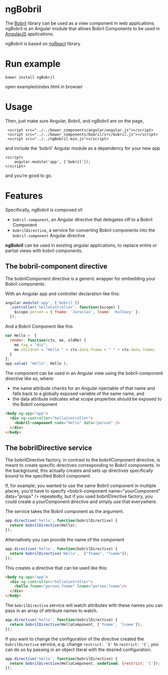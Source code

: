 # ngBobril

The [Bobril](https://github.com/Bobris/Bobril) library can be used as a view component in web applications. ngBobril is an Angular module that allows Bobril Components to be used in [AngularJS](https://angularjs.org/) applications.

ngBobril is based on [ngReact](http://davidchang.github.io/ngReact/) library

# Run example

```
bower install ngBobril
```

open examples\index.html in browser

# Usage

Then, just make sure Angular, Bobril, and ngBobril are on the page,
```
 <script src="../../bower_components/angular/angular.js"></script>
 <script src="../../bower_components/bobril/src/bobril.js"></script>
 <script src="../../ngBobril.min.js"></script>
```

and include the 'bobril' Angular module as a dependency for your new app

```
<script>
    angular.module('app', ['bobril']);
</script>
```

and you're good to go.

# Features

Specifically, ngBobril is composed of:

- `bobril-component`, an Angular directive that delegates off to a Bobril Component
- `bobrilDirective`, a service for converting Bobril components into the `bobril-component` Angular directive

**ngBobril** can be used in existing angular applications, to replace entire or partial views with bobril components.

## The bobril-component directive

The bobrilComponent directive is a generic wrapper for embedding your Bobril components.

With an Angular app and controller declaration like this:

```javascript
angular.module('app', ['bobril'])
  .controller('helloController', function($scope) {
    $scope.person = { fname: 'Jaroslav', lname: 'Kulhavy' };
  });
```

And a Bobril Component like this

```javascript
var Hello =  {
  render: function(ctx, me, oldMe) {
    me.tag = "div";
    me.children = "Hello " + ctx.data.fname + " " + ctx.data.lname;
  }
};
app.value( "Hello", Hello );
```

The component can be used in an Angular view using the bobril-component directive like so, where:

- the name attribute checks for an Angular injectable of that name and falls back to a globally exposed variable of the same name, and
- the data attribute indicates what scope properties should be exposed to the Bobril component

```html
<body ng-app="app">
  <div ng-controller="helloController">
    <bobril-component name="Hello" data="person" />
  </div>
</body>
```

## The bobrilDirective service

The bobrilDirective factory, in contrast to the bobrilComponent directive, is meant to create specific directives corresponding to Bobril components. In the background, this actually creates and sets up directives specifically bound to the specified Bobril component.

If, for example, you wanted to use the same Bobril component in multiple places, you'd have to specify &lt;bobril-component name="yourComponent" data="props" /&gt; repeatedly, but if you used bobrilDirective factory, you could create a yourComponent directive and simply use that everywhere.

The service takes the Bobril component as the argument.

```javascript
app.directive('hello', function(bobrilDirective) {
  return bobrilDirective(Hello);
});
```

Alternatively you can provide the name of the component

```javascript
app.directive('hello', function(bobrilDirective) {
  return bobrilDirective('Hello',  ["fname", "lname"]);
});
```

This creates a directive that can be used like this:

```html
<body ng-app="app">
  <div ng-controller="helloController">
    <hello fname="person.fname" lname="person.lname"/>
  </div>
</body>
```

The `bobrilDirective` service will watch attributes with these names you can pass in an array of attribute names to watch.

```javascript
app.directive('hello', function(bobrilDirective) {
  return bobrilDirective(HelloComponent, ['fname', 'lname']);
});
```

If you want to change the configuration of the directive created the `bobrilDirective` service, e.g. change `restrict: 'E'` to `restrict: 'C'`, you can do so by passing in an object literal with the desired configuration.

```javascript
app.directive('hello', function(bobrilDirective) {
  return bobrilDirective(HelloComponent, undefined, {restrict: 'C'});
});
```
